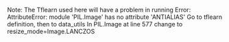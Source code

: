 Note:
The Tflearn used here will have a problem in running Error: AttributeError: module 'PIL.Image' has no attribute 'ANTIALIAS'
Go to tflearn definition, then to data_utils In PIL.Image at line 577 change to resize_mode=Image.LANCZOS